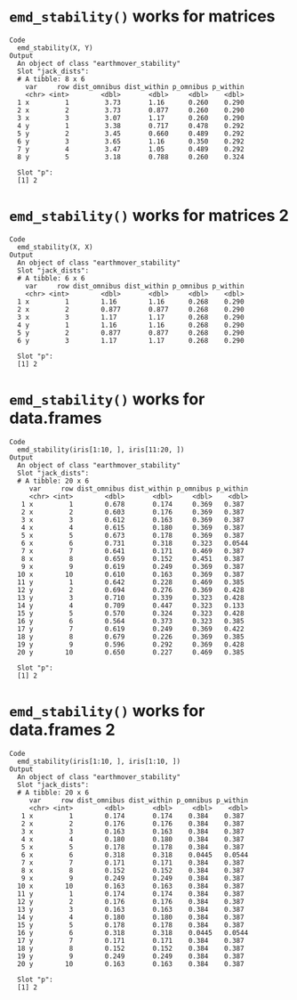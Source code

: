 # `emd_stability()` works for matrices

    Code
      emd_stability(X, Y)
    Output
      An object of class "earthmover_stability"
      Slot "jack_dists":
      # A tibble: 8 x 6
        var     row dist_omnibus dist_within p_omnibus p_within
        <chr> <int>        <dbl>       <dbl>     <dbl>    <dbl>
      1 x         1         3.73       1.16      0.260    0.290
      2 x         2         3.73       0.877     0.260    0.290
      3 x         3         3.07       1.17      0.260    0.290
      4 y         1         3.38       0.717     0.478    0.292
      5 y         2         3.45       0.660     0.489    0.292
      6 y         3         3.65       1.16      0.350    0.292
      7 y         4         3.47       1.05      0.489    0.292
      8 y         5         3.18       0.788     0.260    0.324
      
      Slot "p":
      [1] 2
      

# `emd_stability()` works for matrices 2

    Code
      emd_stability(X, X)
    Output
      An object of class "earthmover_stability"
      Slot "jack_dists":
      # A tibble: 6 x 6
        var     row dist_omnibus dist_within p_omnibus p_within
        <chr> <int>        <dbl>       <dbl>     <dbl>    <dbl>
      1 x         1        1.16        1.16      0.268    0.290
      2 x         2        0.877       0.877     0.268    0.290
      3 x         3        1.17        1.17      0.268    0.290
      4 y         1        1.16        1.16      0.268    0.290
      5 y         2        0.877       0.877     0.268    0.290
      6 y         3        1.17        1.17      0.268    0.290
      
      Slot "p":
      [1] 2
      

# `emd_stability()` works for data.frames

    Code
      emd_stability(iris[1:10, ], iris[11:20, ])
    Output
      An object of class "earthmover_stability"
      Slot "jack_dists":
      # A tibble: 20 x 6
         var     row dist_omnibus dist_within p_omnibus p_within
         <chr> <int>        <dbl>       <dbl>     <dbl>    <dbl>
       1 x         1        0.678       0.174     0.369   0.387 
       2 x         2        0.603       0.176     0.369   0.387 
       3 x         3        0.612       0.163     0.369   0.387 
       4 x         4        0.615       0.180     0.369   0.387 
       5 x         5        0.673       0.178     0.369   0.387 
       6 x         6        0.731       0.318     0.323   0.0544
       7 x         7        0.641       0.171     0.469   0.387 
       8 x         8        0.659       0.152     0.451   0.387 
       9 x         9        0.619       0.249     0.369   0.387 
      10 x        10        0.610       0.163     0.369   0.387 
      11 y         1        0.642       0.228     0.469   0.385 
      12 y         2        0.694       0.276     0.369   0.428 
      13 y         3        0.710       0.339     0.323   0.428 
      14 y         4        0.709       0.447     0.323   0.133 
      15 y         5        0.570       0.324     0.323   0.428 
      16 y         6        0.564       0.373     0.323   0.385 
      17 y         7        0.619       0.249     0.369   0.422 
      18 y         8        0.679       0.226     0.369   0.385 
      19 y         9        0.596       0.292     0.369   0.428 
      20 y        10        0.650       0.227     0.469   0.385 
      
      Slot "p":
      [1] 2
      

# `emd_stability()` works for data.frames 2

    Code
      emd_stability(iris[1:10, ], iris[1:10, ])
    Output
      An object of class "earthmover_stability"
      Slot "jack_dists":
      # A tibble: 20 x 6
         var     row dist_omnibus dist_within p_omnibus p_within
         <chr> <int>        <dbl>       <dbl>     <dbl>    <dbl>
       1 x         1        0.174       0.174    0.384    0.387 
       2 x         2        0.176       0.176    0.384    0.387 
       3 x         3        0.163       0.163    0.384    0.387 
       4 x         4        0.180       0.180    0.384    0.387 
       5 x         5        0.178       0.178    0.384    0.387 
       6 x         6        0.318       0.318    0.0445   0.0544
       7 x         7        0.171       0.171    0.384    0.387 
       8 x         8        0.152       0.152    0.384    0.387 
       9 x         9        0.249       0.249    0.384    0.387 
      10 x        10        0.163       0.163    0.384    0.387 
      11 y         1        0.174       0.174    0.384    0.387 
      12 y         2        0.176       0.176    0.384    0.387 
      13 y         3        0.163       0.163    0.384    0.387 
      14 y         4        0.180       0.180    0.384    0.387 
      15 y         5        0.178       0.178    0.384    0.387 
      16 y         6        0.318       0.318    0.0445   0.0544
      17 y         7        0.171       0.171    0.384    0.387 
      18 y         8        0.152       0.152    0.384    0.387 
      19 y         9        0.249       0.249    0.384    0.387 
      20 y        10        0.163       0.163    0.384    0.387 
      
      Slot "p":
      [1] 2
      

